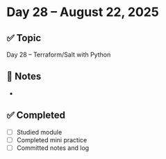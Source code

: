 # Day 28 – August 22, 2025

## ✅ Topic
Day 28 – Terraform/Salt with Python

## 📝 Notes
- 

## ✅ Completed
- [ ] Studied module
- [ ] Completed mini practice
- [ ] Committed notes and log
